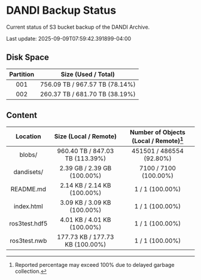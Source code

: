 # DANDI Backup Status

Current status of S3 bucket backup of the DANDI Archive.

Last update: 2025-09-09T07:59:42.391899-04:00

## Disk Space

| Partition | Size (Used / Total)            |
| :---: | :----------------------------: |
| 001   | 756.09 TB / 967.57 TB (78.14%) |
| 002   | 260.37 TB / 681.70 TB (38.19%) |



## Content

| Location             | Size (Local / Remote)                    | Number of Objects (Local / Remote)[^1]   |
| :------------------: | :--------------------------------------: | :--------------------------------------: |
| blobs/               | 960.40 TB / 847.03 TB (113.39%)          | 451501 / 486554 (92.80%)                 |
| dandisets/           | 2.39 GB / 2.39 GB (100.00%)              | 7100 / 7100 (100.00%)                    |
| README.md            | 2.14 KB / 2.14 KB (100.00%)              | 1 / 1 (100.00%)                          |
| index.html           | 3.09 KB / 3.09 KB (100.00%)              | 1 / 1 (100.00%)                          |
| ros3test.hdf5        | 4.01 KB / 4.01 KB (100.00%)              | 1 / 1 (100.00%)                          |
| ros3test.nwb         | 177.73 KB / 177.73 KB (100.00%)          | 1 / 1 (100.00%)                          |

[^1]: Reported percentage may exceed 100% due to delayed garbage collection.